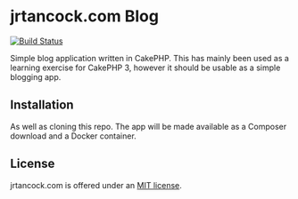 # jrtancock.com Blog

[![Build Status](https://secure.travis-ci.org/tanuck/jrtancock.com.svg?branch=master)](http://travis-ci.org/tanuck/jrtancock.com)

Simple blog application written in CakePHP. This has mainly been used as a learning exercise for CakePHP 3, however it
should be usable as a simple blogging app.

## Installation

As well as cloning this repo. The app will be made available as a Composer download and a Docker container.

## License

jrtancock.com is offered under an [MIT license](http://www.opensource.org/licenses/mit-license.php).
